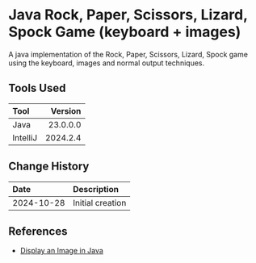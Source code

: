 # Java Rock, Paper, Scissors, Lizard, Spock Game (keyboard + images)
A java implementation of the Rock, Paper, Scissors, Lizard, Spock game using the keyboard, images and normal output techniques.
## Tools Used

| Tool     |  Version |
|:---------|---------:|
| Java     | 23.0.0.0 |
| IntelliJ | 2024.2.4 |

## Change History

| Date       | Description      |
|:-----------|:-----------------|
| 2024-10-28 | Initial creation |

## References
* [Display an Image in Java](https://www.delftstack.com/howto/java/display-an-image-in-java/)
